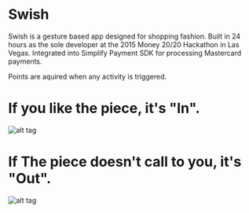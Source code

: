 # Swish
Swish is a gesture based app designed for shopping fashion. Built in 24 hours as the sole developer at the 2015 Money 20/20 Hackathon in Las Vegas.
Integrated into Simplify Payment SDK for processing Mastercard payments.

Points are aquired when any activity is triggered.

# If you like the piece, it's "In".
![alt tag](/../master/Screenshots/Screenshot3.jpg?raw=true "In")

# If The piece doesn't call to you, it's "Out".
![alt tag](/../master/Screenshots/Screenshot2.jpg?raw=true "Out")
